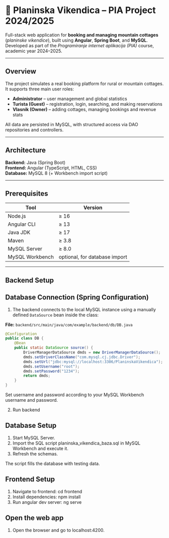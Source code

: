 # 🏡 Planinska Vikendica – PIA Project 2024/2025

Full-stack web application for **booking and managing mountain cottages** (*planinske vikendice*), built using **Angular**, **Spring Boot**, and **MySQL**.  
Developed as part of the *Programiranje internet aplikacija (PIA)* course, academic year 2024–2025.

---

## Overview

The project simulates a real booking platform for rural or mountain cottages.  
It supports three main user roles:

- **Administrator** – user management and global statistics  
- **Turista (Guest)** – registration, login, searching, and making reservations  
- **Vlasnik (Owner)** – adding cottages, managing bookings and revenue stats  

All data are persisted in MySQL, with structured access via DAO repositories and controllers.

---

## Architecture

**Backend:** Java (Spring Boot)  
**Frontend:** Angular (TypeScript, HTML, CSS)  
**Database:** MySQL 8 (+ Workbench import script)

---

## Prerequisites

| Tool | Version |
|------|----------|
| Node.js | ≥ 16 |
| Angular CLI | ≥ 13 |
| Java JDK | ≥ 17 |
| Maven | ≥ 3.8 |
| MySQL Server | ≥ 8.0 |
| MySQL Workbench | optional, for database import |

---

## Backend Setup

## Database Connection (Spring Configuration)

1. The backend connects to the local MySQL instance using a manually defined `DataSource` bean inside the class:

**File:** `backend/src/main/java/com/example/backend/db/DB.java`

```java
@Configuration
public class DB {
    @Bean
    public static DataSource source() {
        DriverManagerDataSource dmds = new DriverManagerDataSource();
        dmds.setDriverClassName("com.mysql.cj.jdbc.Driver");
        dmds.setUrl("jdbc:mysql://localhost:3306/PlaninskaVikendica");
        dmds.setUsername("root");
        dmds.setPassword("1234");
        return dmds;
    }
}
```
Set username and password according to your MySQL Workbench username and password.

2. Run backend

## Database Setup

1. Start MySQL Server.
2. Import the SQL script planinska_vikendica_baza.sql in MySQL Workbench and execute it.
3. Refresh the schemas.

The script fills the database with testing data.

## Frontend Setup

1. Navigate to frontend: cd frontend
2. Install dependencies: npm install
3. Run angular dev server: ng serve

## Open the web app

1. Open the browser and go to localhost:4200.


